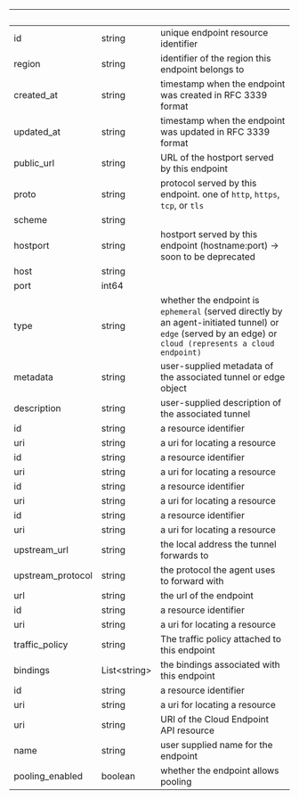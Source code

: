 <!-- Code generated for API Clients. DO NOT EDIT. -->

| &nbsp;            | &nbsp;             | &nbsp;                                                                                                                                                    |
| ----------------- | ------------------ | --------------------------------------------------------------------------------------------------------------------------------------------------------- |
| id                | string             | unique endpoint resource identifier                                                                                                                       |
| region            | string             | identifier of the region this endpoint belongs to                                                                                                         |
| created_at        | string             | timestamp when the endpoint was created in RFC 3339 format                                                                                                |
| updated_at        | string             | timestamp when the endpoint was updated in RFC 3339 format                                                                                                |
| public_url        | string             | URL of the hostport served by this endpoint                                                                                                               |
| proto             | string             | protocol served by this endpoint. one of `http`, `https`, `tcp`, or `tls`                                                                                 |
| scheme            | string             |                                                                                                                                                           |
| hostport          | string             | hostport served by this endpoint (hostname:port) -> soon to be deprecated                                                                                 |
| host              | string             |                                                                                                                                                           |
| port              | int64              |                                                                                                                                                           |
| type              | string             | whether the endpoint is `ephemeral` (served directly by an agent-initiated tunnel) or `edge` (served by an edge) or `cloud (represents a cloud endpoint)` |
| metadata          | string             | user-supplied metadata of the associated tunnel or edge object                                                                                            |
| description       | string             | user-supplied description of the associated tunnel                                                                                                        |
| id                | string             | a resource identifier                                                                                                                                     |
| uri               | string             | a uri for locating a resource                                                                                                                             |
| id                | string             | a resource identifier                                                                                                                                     |
| uri               | string             | a uri for locating a resource                                                                                                                             |
| id                | string             | a resource identifier                                                                                                                                     |
| uri               | string             | a uri for locating a resource                                                                                                                             |
| id                | string             | a resource identifier                                                                                                                                     |
| uri               | string             | a uri for locating a resource                                                                                                                             |
| upstream_url      | string             | the local address the tunnel forwards to                                                                                                                  |
| upstream_protocol | string             | the protocol the agent uses to forward with                                                                                                               |
| url               | string             | the url of the endpoint                                                                                                                                   |
| id                | string             | a resource identifier                                                                                                                                     |
| uri               | string             | a uri for locating a resource                                                                                                                             |
| traffic_policy    | string             | The traffic policy attached to this endpoint                                                                                                              |
| bindings          | List&lt;string&gt; | the bindings associated with this endpoint                                                                                                                |
| id                | string             | a resource identifier                                                                                                                                     |
| uri               | string             | a uri for locating a resource                                                                                                                             |
| uri               | string             | URI of the Cloud Endpoint API resource                                                                                                                    |
| name              | string             | user supplied name for the endpoint                                                                                                                       |
| pooling_enabled   | boolean            | whether the endpoint allows pooling                                                                                                                       |
